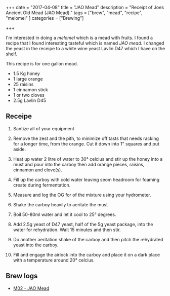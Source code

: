+++
date = "2017-04-08"
title = "JAO Mead"
description = "Receipt of Joes Ancient Old Mead (JAO Mead)."
tags = ["brew", "mead", "recipe", "melomel" ]
categories = ["Brewing"]

+++

I'm interested in doing a *melomel* which is a mead with fruits. I
found a recipe that I found interesting tasteful which is named *JAO
mead*. I changed the yeast in the receipe to a white wine yeast Lavlin
D47 which I have on the shelf.

This recipe is for one gallon mead.

* 1.5 Kg honey
* 1 large orange
* 25 raisins
* 1 cinnamon stick
* 1 or two cloves
* 2.5g Lavlin D45


## Receipe

1. Santize all of your equipment

2. Remove the zest and the pith, to minimize off tasts that needs
   racking for a longer time, from the orange. Cut it down into 1"
   squares and put aside.

3. Heat up water 2 litre of water to 30° celcius and stir up the honey
   into a must and pour into the carboy then add orange pieces,
   raisins, cinnamon and clove(s).

4. Fill up the carboy with cold water leaving seom headroom for
   foaming create during fermentation.

5. Measure and log the OG for of the mixture using your hydrometer.

6. Shake the carboy heavily to aeritate the must

4. Boil 50-80ml water and let it cool to 25° degrees.

5. Add 2.5g yeast of D47 yeast, half of the 5g yeast package, into the
   water for rehydration. Wait 15 minutes and then stir.

6. Do another aeritation shake of the carboy and then pitch the
   rehydrated yeast into the carboy.

8. Fill and engage the airlock into the carboy and place it on a dark
   place with a temperature around 20° celcius.


## Brew logs

- [M02 - JAO Mead](../m02-jao-mead)
